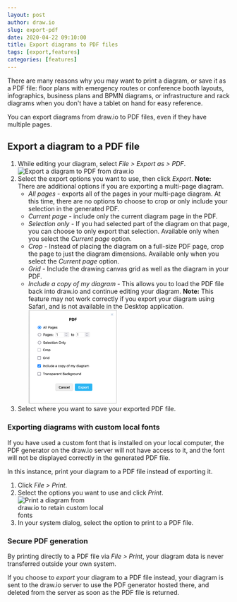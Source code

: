 ```yaml
---
layout: post
author: draw.io
slug: export-pdf
date: 2020-04-22 09:10:00
title: Export diagrams to PDF files
tags: [export,features]
categories: [features]
---
```


There are many reasons why you may want to print a diagram, or save it as a PDF file: floor plans with emergency routes or conference booth layouts, infographics, business plans and BPMN diagrams, or infrastructure and rack diagrams when you don't have a tablet on hand for easy reference.

You can export diagrams from draw.io to PDF files, even if they have multiple pages.

## Export a diagram to a PDF file

1. While editing your diagram, select _File > Export as > PDF_.
<br /><img src="/assets/img/blog/export-pdf.png" style="width=100%;max-width:400px;height:auto;" alt="Export a diagram to PDF from draw.io">
2. Select the export options you want to use, then click _Export_. **Note:** There are additional options if you are exporting a multi-page diagram.
   * _All pages_ - exports all of the pages in your multi-page diagram. At this time, there are no options to choose to crop or only include your selection in the generated PDF.
   * _Current page_ - include only the current diagram page in the PDF.
   * _Selection only_ - If you had selected part of the diagram on that page, you can choose to only export that selection. Available only when you select the _Current page_ option.
   * _Crop_ - Instead of placing the diagram on a full-size PDF page, crop the page to just the diagram dimensions. Available only when you select the _Current page_ option.
   * _Grid_ - Include the drawing canvas grid as well as the diagram in your PDF.
   * _Include a copy of my diagram_ - This allows you to load the PDF file back into draw.io and continue editing your diagram. **Note:** This feature may not work correctly if you export your diagram using Safari, and is not available in the Desktop application.
<br /><img src="/assets/img/blog/export-pdf-options.png" style="width=100%;max-width:200px;height:auto;" alt="The options available when exporting your diagram as a PDF file">
3. Select where you want to save your exported PDF file.

### Exporting diagrams with custom local fonts

If you have used a custom font that is installed on your local computer, the PDF generator on the draw.io server will not have access to it, and the font will not be displayed correctly in the generated PDF file.

In this instance, print your diagram to a PDF file instead of exporting it.

1. Click _File > Print_.
2. Select the options you want to use and click _Print_.
<br /><img src="/assets/img/blog/print-diagram-options.png" style="width=100%;max-width:200px;height:auto;" alt="Print a diagram from draw.io to retain custom local fonts">
3. In your system dialog, select the option to print to a PDF file.

### Secure PDF generation

By printing directly to a PDF file via _File > Print_, your diagram data is never transferred outside your own system.

If you choose to _export_ your diagram to a PDF file instead, your diagram is sent to the draw.io server to use the PDF generator hosted there, and deleted from the server as soon as the PDF file is returned.
